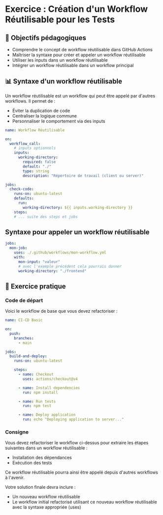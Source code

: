 # Exercice : Création d'un Workflow Réutilisable pour les Tests

## 🎯 Objectifs pédagogiques

* Comprendre le concept de workflow réutilisable dans GitHub Actions
* Maîtriser la syntaxe pour créer et appeler un workflow réutilisable
* Utiliser les inputs dans un workflow réutilisable
* Intégrer un workflow réutilisable dans un workflow principal

## 📊 Syntaxe d'un workflow réutilisable

Un workflow réutilisable est un workflow qui peut être appelé par d'autres workflows. Il permet de :
* Éviter la duplication de code
* Centraliser la logique commune
* Personnaliser le comportement via des inputs

```yaml
name: Workflow Réutilisable

on:
  workflow_call:
    # inputs optionnels
    inputs:
      working-directory:
        required: false
        default: "./"
        type: string
        description: "Répertoire de travail (client ou server)"

jobs:
  check-code:
    runs-on: ubuntu-latest
    defaults:
      run:
        working-directory: ${{ inputs.working-directory }}
    steps:
    # ... suite des steps et jobs
```

## Syntaxe pour appeler un workflow réutilisable

```yaml
jobs:
  mon-job:
    uses: ./.github/workflows/mon-workflow.yml
    with:
      mon-input: "valeur"
      # avec l'exemple précédent cela pourrais donner
      working-directory: "./frontend"
```

## 🚀 Exercice pratique

### Code de départ

Voici le workflow de base que vous devez refactoriser :

```yaml
name: CI-CD Basic

on:
  push:
    branches:
      - main

jobs:
  build-and-deploy:
    runs-on: ubuntu-latest

    steps:
      - name: Checkout
        uses: actions/checkout@v4

      - name: Install dependencies
        run: npm install

      - name: Run tests
        run: npm test

      - name: Deploy application
        run: echo "Deploying application to server..."
```

### Consigne

Vous devez refactoriser le workflow ci-dessus pour extraire les étapes suivantes dans un workflow réutilisable :
* Installation des dépendances
* Exécution des tests

Ce workflow réutilisable pourra ainsi être appelé depuis d'autres workflows à l'avenir.

Votre solution finale devra inclure :
* Un nouveau workflow réutilisable
* Le workflow initial refactorisé utilisant ce nouveau workflow réutilisable avec la syntaxe appropriée (uses)
